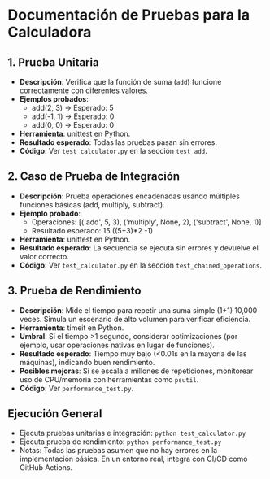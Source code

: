 # Documentación de Pruebas para la Calculadora

## 1. Prueba Unitaria
- **Descripción**: Verifica que la función de suma (`add`) funcione correctamente con diferentes valores.
- **Ejemplos probados**:
  - add(2, 3) → Esperado: 5
  - add(-1, 1) → Esperado: 0
  - add(0, 0) → Esperado: 0
- **Herramienta**: unittest en Python.
- **Resultado esperado**: Todas las pruebas pasan sin errores.
- **Código**: Ver `test_calculator.py` en la sección `test_add`.

## 2. Caso de Prueba de Integración
- **Descripción**: Prueba operaciones encadenadas usando múltiples funciones básicas (add, multiply, subtract).
- **Ejemplo probado**:
  - Operaciones: [('add', 5, 3), ('multiply', None, 2), ('subtract', None, 1)]
  - Resultado esperado: 15 ((5+3)*2 -1)
- **Herramienta**: unittest en Python.
- **Resultado esperado**: La secuencia se ejecuta sin errores y devuelve el valor correcto.
- **Código**: Ver `test_calculator.py` en la sección `test_chained_operations`.

## 3. Prueba de Rendimiento
- **Descripción**: Mide el tiempo para repetir una suma simple (1+1) 10,000 veces. Simula un escenario de alto volumen para verificar eficiencia.
- **Herramienta**: timeit en Python.
- **Umbral**: Si el tiempo >1 segundo, considerar optimizaciones (por ejemplo, usar operaciones nativas en lugar de funciones).
- **Resultado esperado**: Tiempo muy bajo (<0.01s en la mayoría de las máquinas), indicando buen rendimiento.
- **Posibles mejoras**: Si se escala a millones de repeticiones, monitorear uso de CPU/memoria con herramientas como `psutil`.
- **Código**: Ver `performance_test.py`.

## Ejecución General
- Ejecuta pruebas unitarias e integración: `python test_calculator.py`
- Ejecuta prueba de rendimiento: `python performance_test.py`
- Notas: Todas las pruebas asumen que no hay errores en la implementación básica. En un entorno real, integra con CI/CD como GitHub Actions.